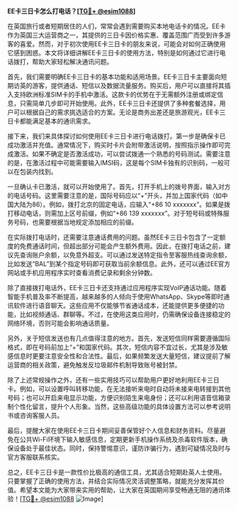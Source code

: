 **EE卡三日卡怎么打电话？[[TG💪+ @esim1088](https://t.me/s/esim1088)]**

在英国旅行或者短期居住的人们，常常会遇到需要购买本地电话卡的情况。EE卡作为英国三大运营商之一，其提供的三日卡因价格实惠、覆盖范围广而受到许多游客的喜爱。然而，对于初次使用EE卡三日卡的朋友来说，可能会对如何正确使用它感到困惑。本文将详细讲解EE卡三日卡的使用方法，特别是如何通过它进行电话拨打，帮助大家轻松解决通讯问题。

首先，我们需要明确EE卡三日卡的基本功能和适用场景。EE卡三日卡主要面向短期访英的游客，提供通话、短信以及数据流量服务。购买后，用户可以直接将其插入支持欧洲标准SIM卡的手机中激活。这款卡的优势在于无需额外注册或绑定信息，只需简单几步即可开始使用。此外，EE卡三日卡还提供了多种套餐选择，用户可以根据自己的需求挑选适合的方案。无论是商务出差还是旅游观光，EE卡三日卡都能满足基本的通讯需求。

接下来，我们来具体探讨如何使用EE卡三日卡进行电话拨打。第一步是确保卡已成功激活并充值。通常情况下，购买时卡片会附带激活说明，按照指示操作即可完成激活。如果不确定是否激活成功，可以尝试拨通一个熟悉的号码测试。需要注意的是，在激活过程中可能需要输入IMSI码，这是每个SIM卡独有的识别码，一般可以在包装内找到。

一旦确认卡已激活，就可以开始使用了。首先，打开手机上的拨号界面，输入对方的电话号码。这里需要注意的是，国际号码应以“+”开头，并加上国家代码（如中国大陆为86）。例如，拨打北京的固定电话，应输入“+86 10 xxxxxxx”。如果是拨打移动电话，则需加上区号前缀，例如“+86 139 xxxxxxx”。对于短号码或特殊服务号码，也需要根据当地规定添加相应的前缀。

在实际拨打电话时，还需要注意通话费用的问题。虽然EE卡三日卡包含了一定额度的免费通话时间，但超出部分可能会产生额外费用。因此，在拨打电话之前，建议先查询账户余额，以免意外超支。可以通过发送特定指令至客服热线查询余额，比如发送“BAL”到某个指定号码即可获取当前余额信息。此外，还可以通过EE官方网站或手机应用程序实时查看消费记录和剩余分钟数。

除了直接拨打电话外，EE卡三日卡还支持通过应用程序实现VoIP通话功能。随着智能手机普及率不断提高，越来越多的人倾向于使用WhatsApp、Skype等即时通讯软件进行语音聊天。这些应用不仅能够节省通话成本，还能提供更多便捷的功能，比如视频通话、群聊等。不过，在使用这类应用时，仍需确保设备连接稳定的网络环境，否则可能会影响通话质量。

另外，关于短信发送也有几点值得注意的地方。首先，发送短信同样需要遵循国际格式，即在号码前加上“+”和国家代码。其次，短信内容不宜过长，尤其是涉及敏感信息时更要注意安全性和合法性。最后，如果频繁发送大量短信，建议提前了解运营商的相关政策，避免触发反垃圾邮件机制导致账号被封禁。

除了上述常规操作之外，还有一些实用技巧可以帮助用户更好地利用EE卡三日卡。例如，可以设置呼叫转移功能，在无法接听来电时自动将未接来电转接到其他号码；也可以开启来电显示功能，方便识别陌生来电身份；还可以利用语音信箱录制个性化留言，提升个人形象。当然，这些高级功能的具体设置方法可以参考说明书或咨询客服人员。

最后，提醒大家在使用EE卡三日卡期间妥善保管好个人信息和财务资料。尽量避免在公共Wi-Fi环境下输入敏感信息，定期更新手机操作系统及杀毒软件版本，确保设备处于最佳状态。同时，保持警惕意识，谨防诈骗行为，遇到可疑情况及时与官方客服联系核实。

总之，EE卡三日卡是一款性价比极高的通信工具，尤其适合短期赴英人士使用。只要掌握了正确的使用方法，并结合实际情况灵活调整策略，就能充分发挥其价值。希望本文能为大家带来实用的帮助，让大家在英国期间享受畅通无阻的通讯体验！[[TG💪+ @esim1088](https://t.me/s/esim1088) ![Image](https://i.postimg.cc/4NQfJmqS/Snipaste-2025-05-13-00-14-12.png)]